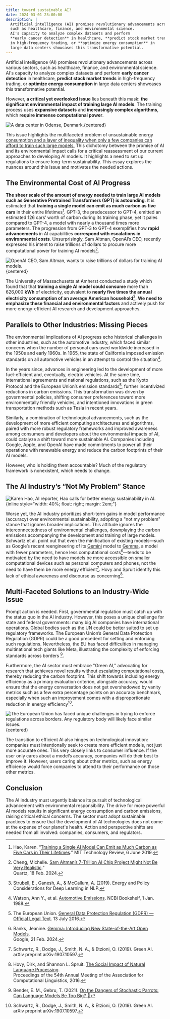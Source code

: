 ```yaml
---
title: toward sustainable AI?
date: 2024-03-01 23:00:00
description: |
  Artificial intelligence (AI) promises revolutionary advancements across various sectors,
  such as healthcare, finance, and environmental science.
  AI's capacity to analyze complex datasets and perform
  **early cancer detection** in healthcare, **predict stock market trends**
  in high-frequency trading, or **optimize energy consumption** in
  large data centers showcases this transformative potential.
---
```


Artificial intelligence (AI) promises revolutionary advancements across various sectors,
such as healthcare, finance, and environmental science.
AI's capacity to analyze complex datasets and perform
**early cancer detection** in healthcare, **predict stock market trends**
in high-frequency trading, or **optimize energy consumption** in
large data centers showcases this transformative potential.



However, **a critical yet overlooked issue** lies beneath this mask:
**the significant environmental impact of training large AI models**.
The training process uses **expansive datasets** and
**increasingly complex algorithms**, which
**require immense computational power**.

![
  A data center in _Odense_, Denmark.
](odense-data-center.webp){centered}

This issue highlights the multifaceted problem of unsustainable energy
[consumption and a layer of inequality when only a few companies can
afford to train such large models.](https://aclanthology.org/P16-2096/)
This dichotomy between the promise of AI and its environmental impact
calls for a critical reassessment of our current approaches to developing
AI models. It highlights a need to set up regulations to ensure long-term
sustainability. This essay explores the nuances around this issue and
motivates the needed actions.

## The Environmental Cost of AI Progress

**The sheer scale of the amount of energy needed to train large AI models
such as Generative Pretrained Transformers (GPT) is astounding**.
It is estimated that **training a single model can emit as much carbon as five cars**
in their entire lifetimes[^five-cars]. GPT-3, the predecessor to GPT-4,
emitted an estimated 126 cars’ worth of carbon during its training phase,
yet it pales compared to GPT-4, a model with nearly a thousand times more parameters.
The progression from GPT-3 to GPT-4 exemplifies how **rapid advancements** in AI capabilities
**correspond with escalations in environmental costs**. Unsurprisingly, Sam Altman,
OpenAI’s CEO, recently expressed his intent to raise trillions of dollars
to procure more computational power for training AI models[^chips-chips-chips].

![
  OpenAI CEO, Sam Altman,
  wants to raise trillions of dollars
  for training AI models.
](sama.webp){centered}

The University of Massachusetts at Amherst conducted a study which found that that
**training a single AI model could consume** more than 626,000 **kWh**
of electricity, equivalent to **nearly five times the annual electricity
consumption of an average American household**[^energy-policy].
**We need to emphasize these financial and environmental factors**
and actively push for more energy-efficient AI research and development approaches.

## Parallels to Other Industries: Missing Pieces

The environmental implications of AI progress echo historical
challenges in other industries, such as the automotive industry,
which faced similar concerns when the number of personal
cars used worldwide increased in the 1950s and early 1960s.
In 1965, the state of California imposed emission standards on
all automotive vehicles in an attempt to control the situation[^watson].

In the years since, advances in engineering led to the development of
more fuel-efficient and, eventually, electric vehicles. At the same time,
international agreements and national regulations, such as the Kyoto Protocol
and the European Union’s emission standards[^gdpr], further incentivized
reductions in carbon emissions. This transformation was driven by
governmental policies, shifting consumer preferences toward more
environmentally friendly vehicles, and intentioned innovations
in green transportation methods such as Tesla in recent years.

Similarly, a combination of technological advancements,
such as the development of more efficient computing architectures and algorithms,
paired with more robust regulatory frameworks and
improved awareness among consumers and developers about the environmental impacts
of AI, could catalyze a shift toward more sustainable AI.
Companies including Google, Apple, and OpenAI have made commitments
to power all their operations with renewable energy and
reduce the carbon footprints of their AI models.

However, who is holding them accountable? Much of the regulatory framework
is nonexistent, which needs to change.

## The AI Industry’s “Not My Problem” Stance

![
  Karen Hao, AI reporter,
  <br>
  Hao calls for better energy sustainability in AI.
](karen-hao.jpeg){inline style="width: 40%; float: right; margin: 2em;"}

Worse yet, the AI industry prioritizes short-term gains in model performance
(accuracy) over environmental sustainability, adopting a "not my problem"
stance that ignores broader implications. This attitude ignores the
interconnectedness of environmental challenges, downplaying the carbon
emissions accompanying the development and training of large models.
Schwartz et al. point out that even the minification of existing
models&mdash;such as Google’s recent reengineering of its [Gemini][gemini]
model to [Gemma][gemma], a model with fewer parameters, hence
less computational costs[^gemma]&mdash;tends to be motivated by the need to have models be more accessible on smaller computational devices such as personal computers and phones, not the need to have them be more energy efficient[^green-ai]. Hovy and Spruit identify this lack of ethical awareness and discourse as concerning[^nlp-social-impact].

## Multi-Faceted Solutions to an Industry-Wide Issue

Prompt action is needed. First, governmental regulation must catch up with the status quo in the AI industry. However, this poses a unique challenge for state and federal governments: many big AI companies have international operations. Global bodies such as the UN could be better suited to set up regulatory frameworks. The European Union’s General Data Protection Regulation (GDPR) could be a good precedent for setting and enforcing such regulations. Nevertheless, the EU has faced difficulties in managing multinational tech giants like Meta, illustrating the complexity of enforcing standards across borders [^stochastic-parrots].

Furthermore, the AI sector must embrace "Green AI," advocating for research that achieves novel results without escalating computational costs, thereby reducing the carbon footprint. This shift towards including energy efficiency as a primary evaluation criterion, alongside accuracy, would ensure that the energy conversation does not get overshadowed by vanity metrics such as a few extra percentage points on an accuracy benchmark, especially when such an improvement comes with a disproportionate reduction in energy efficiency[^green-ai].

![
  The European Union has faced unique challenges in trying to enforce
  regulations across borders.
  <br>
  Any regulatory body will likely face similar issues.
](gdpr.jpeg){centered}

The transition to efficient AI also hinges on technological innovation: companies must intentionally seek to create more efficient models, not just more accurate ones. This very closely links to consumer influence. If the user only cares about a model’s accuracy, companies will do their best to improve it. However, users caring about other metrics, such as energy efficiency would force companies to attend to their performance on those other metrics.

## Conclusion

The AI industry must urgently balance its pursuit of technological advancement
with environmental responsibility.
The drive for more powerful AI models results in significant energy consumption and carbon emissions, raising critical ethical concerns. The sector must adopt sustainable practices to ensure that the development of AI technologies does not come at the expense of our planet's health. Action and perspective shifts are needed from all involved: companies, consumers, and regulators.

[^gemma]: Banks, Jeanine.
  [Gemma: Introducing New State-of-the-Art Open Models](https://blog.google/technology/developers/gemma-open-models/).  
  Google, 21 Feb. 2024.

[^stochastic-parrots]: Bender, E. M., Gebru, T. (2021).
  [On the Dangers of Stochastic Parrots: Can Language Models Be Too Big? :parrot:](https://www.turing.ac.uk/events/dangers-stochastic-parrots)

[^chips-chips-chips]: Cheng, Michelle.
  [Sam Altman’s 7-Trillion AI Chip Project Might Not Be Very
  Realistic](https://qz.com/openai-sam-altman-ai-chip-ambitions-1851261305).”  
  Quartz, 18 Feb. 2024.

[^five-cars]: Hao, Karen. “[Training a Single AI Model
  Can Emit as Much Carbon as
  Five Cars in Their Lifetimes](https://www.technologyreview.com/2019/06/06/239031/training-a-single-ai-model-can-emit-as-much-carbon-as-five-cars-in-their-lifetimes/.).”  
  MIT Technology Review, 6 June 2019.

[^nlp-social-impact]: Hovy, Dirk, and Shannon L. Spruit.
  [The Social Impact of Natural Language Processing](https://aclanthology.org/P16-2096/).  
  Proceedings of the 54th Annual Meeting of the Association for Computational Linguistics, 2016.

[^green-ai]: Schwartz, R., Dodge, J., Smith, N. A., & Etzioni, O. (2019). Green AI.
  arXiv preprint arXiv:1907.10597.

[^energy-policy]: Strubell, E., Ganesh, A., & McCallum, A. (2019).
  Energy and Policy Considerations for Deep Learning in NLP.

[^gdpr]: The European Union. [General Data Protection Regulation (GDPR) &mdash;
  Official Legal Text](https://gdpr-info.eu/). 13 July 2016.

[^watson]: Watson, Ann Y., et al. [Automotive
  Emissions](https://www.ncbi.nlm.nih.gov/books/NBK218144/). NCBI Bookshelf, 1 Jan. 1988.

[gemini]: https://deepmind.google/technologies/gemini/#introduction
[gemma]: https://blog.google/technology/developers/gemma-open-models
